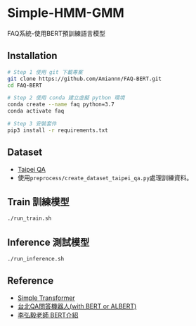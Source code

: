 # Simple-HMM-GMM
FAQ系統-使用BERT預訓練語言模型

## Installation
```bash
# Step 1 使用 git 下載專案
git clone https://github.com/Amiannn/FAQ-BERT.git
cd FAQ-BERT

# Step 2 使用 conda 建立虛擬 python 環境
conda create --name faq python=3.7
conda activate faq

# Step 3 安裝套件
pip3 install -r requirements.txt
```

## Dataset
- [Taipei QA](https://github.com/p208p2002/taipei-QA-BERT)
- 使用`preprocess/create_dataset_taipei_qa.py`處理訓練資料。

## Train 訓練模型
```bash
./run_train.sh
```

## Inference 測試模型
```bash
./run_inference.sh
```

## Reference
- [Simple Transformer](https://simpletransformers.ai/docs/classification-specifics/)
- [台北QA問答機器人(with BERT or ALBERT)](https://github.com/p208p2002/taipei-QA-BERT)
- [李弘毅老師 BERT介紹](https://www.youtube.com/watch?v=UYPa347-DdE&ab_channel=Hung-yiLee)